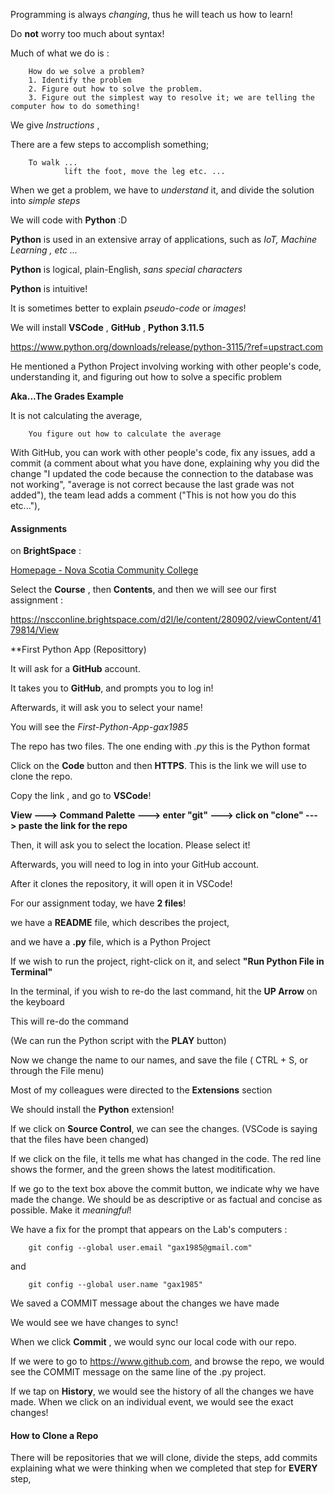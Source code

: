 


Programming is always *changing*, thus he will teach us how to learn!



Do **not** worry too much about syntax!


Much of what we do is :

		How do we solve a problem? 
		1. Identify the problem
		2. Figure out how to solve the problem.
		3. Figure out the simplest way to resolve it; we are telling the computer how to do something! 



We give *Instructions* ,



There are a few steps to accomplish something;

		To walk ...
				lift the foot, move the leg etc. ...


When we get a problem, we have to *understand* it, and divide the solution into *simple steps*



We will code with **Python** :D 

**Python** is used in an extensive array of applications, such as *IoT, Machine Learning , etc ...*


**Python** is logical, plain-English, *sans special characters*


**Python** is intuitive!


It is sometimes better to explain *pseudo-code* or *images*!


We will install **VSCode** , **GitHub** , **Python 3.11.5**


https://www.python.org/downloads/release/python-3115/?ref=upstract.com



He mentioned a Python Project involving working with other people's code, understanding it, and figuring out how to solve a specific problem 


**Aka...The Grades Example**


It is not calculating the average, 

		You figure out how to calculate the average 

With GitHub, you can work with other people's code, fix any issues, add a commit (a comment about what you have done, explaining why you did the change "I updated the code because the connection to the database was not working", "average is not correct because the last grade was not added"), the team lead adds a comment ("This is not how you do this etc..."), 

#### Assignments

on **BrightSpace** :

[Homepage - Nova Scotia Community College](https://nscconline.brightspace.com/d2l/home)

Select the **Course** , then **Contents**, and then we will see our first assignment :

https://nscconline.brightspace.com/d2l/le/content/280902/viewContent/4179814/View

**First Python App (Reposittory)


It will ask for a **GitHub** account. 


It takes you to **GitHub**, and prompts you to log in!


Afterwards, it will ask you to select your name!


You will see the *First-Python-App-gax1985*


The repo has two files. The one ending with *.py* this is the Python format


Click on the **Code** button and then **HTTPS**. This is the link we will use to clone the repo. 


Copy the link , and go to **VSCode**!


**View ---> Command Palette ---> enter "git" ---> click on "clone" ---> paste the link for the repo**


Then, it will ask you to select the location. Please select it!


Afterwards, you will need to log in into your GitHub account.


After it clones the repository, it will open it in VSCode!


For our assignment today, we have **2 files**!


we have a **README** file, which describes the project, 


and we have a **.py** file, which is a Python Project


If we wish to run the project, right-click on it, and select **"Run Python File in Terminal"**


In the terminal, if you wish to re-do the last command, hit the **UP Arrow** on the keyboard


This will re-do the command


(We can run the Python script with the **PLAY** button)


Now we change the name to our names, and save the file ( CTRL + S, or through the File menu)


Most of my colleagues were directed to the **Extensions** section 


We should install the **Python** extension!


If we click on **Source Control**, we can see the changes. (VSCode is saying that the files have been changed)

If we click on the file, it tells me what has changed in the code. The red line shows the former, and the green shows the latest moditification.


If we go to the text box above the commit button, we indicate why we have made the change. We should be as descriptive or as factual and concise as possible. Make it *meaningful*!


We have a fix for the prompt that appears on the Lab's computers :

		git config --global user.email "gax1985@gmail.com"

and 

		git config --global user.name "gax1985"

We saved a COMMIT message about the changes we have made


We would see we have changes to sync!

When we click **Commit** , we would sync our local code with our repo. 

If we were to go to https://www.github.com, and browse the repo, we would see the COMMIT message on the same line of the .py project.

If we tap on **History**, we would see the history of all the changes we have made. When we click on an individual event, we would see the exact changes!
#### How to Clone a Repo 






There will be repositories that we will clone, divide the steps, add commits explaining what we were thinking when we completed that step for **EVERY** step, 




